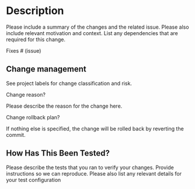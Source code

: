 # Description

Please include a summary of the changes and the related issue. Please also include relevant motivation
and context. List any dependencies that are required for this change.

Fixes # (issue)

## Change management

See project labels for change classification and risk.

Change reason?

Please describe the reason for the change here.

Change rollback plan?

If nothing else is specified, the change will be rolled back by reverting the commit.

## How Has This Been Tested?

Please describe the tests that you ran to verify your changes. Provide instructions so we can reproduce. Please also
list any relevant details for your test configuration